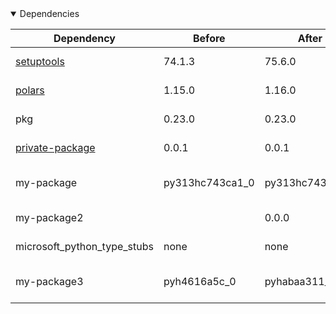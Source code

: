 <details open>
<summary>Dependencies</summary>

|Dependency|Before|After|Change|Explicit|Environments|
|-|-|-|-|-|-|
|[setuptools](https://pypi.org/project/setuptools)|74.1.3|75.6.0|Major Upgrade|true|*all envs* on osx-arm64|
|[polars](https://prefix.dev/channels/conda-forge/packages/polars)|1.15.0|1.16.0|Minor Upgrade|true|*all envs* on osx-arm64|
|pkg|0.23.0|0.23.0|Other|true|*all envs* on linux-64|
|[private-package](https://prefix.dev/channels/setup-pixi-test/packages/private-package)|0.0.1|0.0.1|Other|true|*all envs* on osx-arm64|
|my-package|py313hc743ca1_0|py313hc743ca1_1|Only build string|true|*all envs* on osx-arm64|
|my-package2||0.0.0|Added|false|*all envs* on osx-arm64|
|microsoft_python_type_stubs|none|none|Other|false|*all envs* on linux-64|
|my-package3|pyh4616a5c_0|pyhabaa311_0|Only build string|false|*all envs* on osx-arm64|

</details>

[^1]: **Bold** means explicit dependency.
[^2]: Dependency got downgraded.
